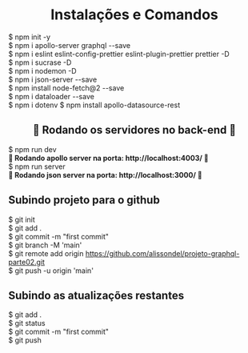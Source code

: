 <h1 align="center"> Instalações e Comandos </h1>
$ npm init -y <br />
$ npm i apollo-server graphql --save <br />
$ npm i eslint eslint-config-prettier eslint-plugin-prettier prettier -D <br />
$ npm i sucrase -D <br />
$ npm i nodemon -D <br />
$ npm i json-server --save <br />
$ npm install node-fetch@2 --save <br />
$ npm i dataloader --save <br />
$ npm i dotenv
$ npm install apollo-datasource-rest

<h2 align="center"> 🎲 Rodando os servidores no back-end 🎲 </h2>
$ npm run dev <br />
<b>🚧  Rodando apollo server na porta: http://localhost:4003/ 🚧 </b><br />
$ npm run server <br />
<b>🚧  Rodando json server na porta: http://localhost:3000/ 🚧 </b><br />

## Subindo projeto para o github
$ git init <br />
$ git add . <br />
$ git commit -m "first commit" <br />
$ git branch -M 'main' <br />
$ git remote add origin https://github.com/alissondel/projeto-graphql-parte02.git <br />
$ git push -u origin 'main' <br />

## Subindo as atualizações restantes
$ git add . <br />
$ git status <br />
$ git commit -m "first commit" <br />
$ git push <br />
